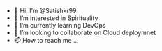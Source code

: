 - 👋 Hi, I’m @Satishkr99
- 👀 I’m interested in Spirituality
- 🌱 I’m currently learning DevOps
- 💞️ I’m looking to collaborate on Cloud deploymnet
- 📫 How to reach me ...

<!---
Satishkr99/Satishkr99 is a ✨ special ✨ repository because its `README.md` (this file) appears on your GitHub profile.
You can click the Preview link to take a look at your changes.
--->
